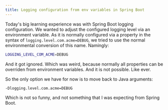 ```yaml
---
title: Logging configuration from env variables in Spring Boot
---
```

Today's big learning experience was with Spring Boot logging configuration. We wanted to adjust the configured logging level via an environment variable. As it is normally configured via a property in the syntax of `logging.level.com.acme=DEBUG`, we tried to use the normal environmental conversion of this name. Namingly: 

```bash
LOGGING_LEVEL_COM_ACME=DEBUG
```

And it got ignored. Which was weird, because normally all properties can be overriden from environment variables. And it is not possible. Like ever.

So the only option we have for now is to move back to Java arguments:

```bash
-Dlogging.level.com.acme=DEBUG
```

Which is not so funny, and not something that I was expecting from Spring Boot. 
